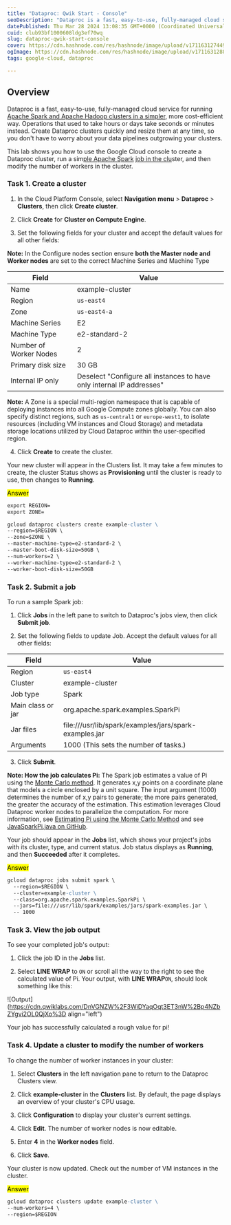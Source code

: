 ```yaml
---
title: "Dataproc: Qwik Start - Console"
seoDescription: "Dataproc is a fast, easy-to-use, fully-managed cloud service for running Apache Spark and Apache Hadoop clusters in a simpler, more cost-efficient way. Oper"
datePublished: Thu Mar 28 2024 13:08:35 GMT+0000 (Coordinated Universal Time)
cuid: club93bf1000608ldg3ef70wq
slug: dataproc-qwik-start-console
cover: https://cdn.hashnode.com/res/hashnode/image/upload/v1711631274494/522e57f1-10e4-4eae-b461-d3dde8ded100.png
ogImage: https://cdn.hashnode.com/res/hashnode/image/upload/v1711631288838/fe60dcef-037b-4df2-8b19-33d43a3394e2.png
tags: google-cloud, dataproc

---
```


## **Overview**

Dataproc is a fast, easy-to-use, fully-managed cloud service for running [Apache Spark and Apache Hadoop cl](http://spark.apache.org/)[usters in a simpler](http://hadoop.apache.org/), more cost-efficient way. Operations that used to take hours or days take seconds or minutes instead. Create Dataproc clusters quickly and resize them at any time, so you don't have to worry about your data pipelines outgrowing your clusters.

This lab shows you how to use the Google Cloud console to create a Dataproc cluster, run a sim[ple Apache Spark](http://spark.apache.org/) j[ob in the clu](http://hadoop.apache.org/)ster, and then modify the number of workers in the cluster.

### **Task 1. Create a cluster**

1. In the Cloud Platform Console, select **Navigation menu** &gt; **Dataproc** &gt; **Clusters**, then click **Create cluster**.
    
2. Click **Create** for **Cluster on Compute Engine**.
    
3. Set the following fields for your cluster and accept the default values for all other fields:
    

**Note:** In the Configure nodes section ensure **both the Master node and Worker nodes** are set to the correct Machine Series and Machine Type

| **Field** | **Value** |
| --- | --- |
| Name | example-cluster |
| Region | `us-east4` |
| Zone | `us-east4-a` |
| Machine Series | E2 |
| Machine Type | e2-standard-2 |
| Number of Worker Nodes | 2 |
| Primary disk size | 30 GB |
| Internal IP only | Deselect "Configure all instances to have only internal IP addresses" |

**Note:** A Zone is a special multi-region namespace that is capable of deploying instances into all Google Compute zones globally. You can also specify distinct regions, such as `us-central1` or `europe-west1`, to isolate resources (including VM instances and Cloud Storage) and metadata storage locations utilized by Cloud Dataproc within the user-specified region.

4. Click **Create** to create the cluster.
    

Your new cluster will appear in the Clusters list. It may take a few minutes to create, the cluster Status shows as **Provisioning** until the cluster is ready to use, then changes to **Running**.

<mark>Answer</mark>

```apache
export REGION=
export ZONE=
```

```apache
gcloud dataproc clusters create example-cluster \
--region=$REGION \
--zone=$ZONE \
--master-machine-type=e2-standard-2 \
--master-boot-disk-size=50GB \
--num-workers=2 \
--worker-machine-type=e2-standard-2 \
--worker-boot-disk-size=50GB
```

### **Task 2. Submit a job**

To run a sample Spark job:

1. Click **Jobs** in the left pane to switch to Dataproc's jobs view, then click **Submit job**.
    
2. Set the following fields to update Job. Accept the default values for all other fields:
    

| **Field** | **Value** |
| --- | --- |
| Region | `us-east4` |
| Cluster | example-cluster |
| Job type | Spark |
| Main class or jar | org.apache.spark.examples.SparkPi |
| Jar files | file:///usr/lib/spark/examples/jars/spark-examples.jar |
| Arguments | 1000 (This sets the number of tasks.) |

3. Click **Submit**.
    

**Note: How the job calculates Pi:** The Spark job estimates a value of Pi using the [Monte Carlo method](https://en.wikipedia.org/wiki/Monte_Carlo_method). It generates x,y points on a coordinate plane that models a circle enclosed by a unit square. The input argument (1000) determines the number of x,y pairs to generate; the more pairs generated, the greater the accuracy of the estimation. This estimation leverages Cloud Dataproc worker nodes to parallelize the computation. For more information, see [Estimating Pi using the Monte Carlo Method](https://academo.org/demos/estimating-pi-monte-carlo/) and see [JavaSparkPi.java on GitHub](https://github.com/Apache/spark/blob/master/examples/src/main/java/org/apache/spark/examples/JavaSparkPi.java).

Your job should appear in the **Jobs** list, which shows your project's jobs with its cluster, type, and current status. Job status displays as **Running**, and then **Succeeded** after it completes.

<mark>Answer</mark>

```apache
gcloud dataproc jobs submit spark \
  --region=$REGION \
  --cluster=example-cluster \
  --class=org.apache.spark.examples.SparkPi \
  --jars=file:///usr/lib/spark/examples/jars/spark-examples.jar \
  -- 1000
```

### **Task 3. View the job output**

To see your completed job's output:

1. Click the job ID in the **Jobs** list.
    
2. Select **LINE WRAP** to `ON` or scroll all the way to the right to see the calculated value of Pi. Your output, with **LINE WRAP**`ON`, should look something like this:
    

![Output](https://cdn.qwiklabs.com/DnVGNZW%2F3WiDYaqOqt3ET3nW%2Bp4NZbZYgvi2OL0QjXo%3D align="left")

Your job has successfully calculated a rough value for pi!

### **Task 4. Update a cluster to modify the number of workers**

To change the number of worker instances in your cluster:

1. Select **Clusters** in the left navigation pane to return to the Dataproc Clusters view.
    
2. Click **example-cluster** in the **Clusters** list. By default, the page displays an overview of your cluster's CPU usage.
    
3. Click **Configuration** to display your cluster's current settings.
    
4. Click **Edit**. The number of worker nodes is now editable.
    
5. Enter **4** in the **Worker nodes** field.
    
6. Click **Save**.
    

Your cluster is now updated. Check out the number of VM instances in the cluster.

<mark>Answer</mark>

```apache
gcloud dataproc clusters update example-cluster \
--num-workers=4 \
--region=$REGION
```